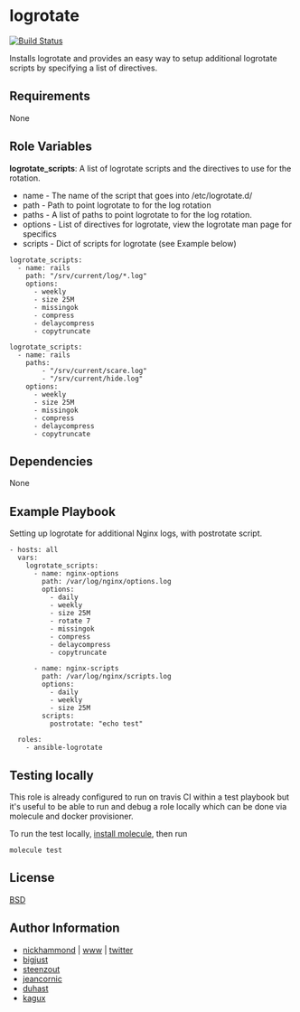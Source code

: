 # logrotate

[![Build Status](https://travis-ci.org/nickhammond/ansible-logrotate.svg?branch=master)](https://travis-ci.org/nickhammond/ansible-logrotate)

Installs logrotate and provides an easy way to setup additional logrotate scripts by
specifying a list of directives.

## Requirements

None

## Role Variables

**logrotate_scripts**: A list of logrotate scripts and the directives to use for the rotation.

* name - The name of the script that goes into /etc/logrotate.d/
* path - Path to point logrotate to for the log rotation
* paths - A list of paths to point logrotate to for the log rotation.
* options - List of directives for logrotate, view the logrotate man page for specifics
* scripts - Dict of scripts for logrotate (see Example below)

```
logrotate_scripts:
  - name: rails
    path: "/srv/current/log/*.log"
    options:
      - weekly
      - size 25M
      - missingok
      - compress
      - delaycompress
      - copytruncate
```

```
logrotate_scripts:
  - name: rails
    paths:
        - "/srv/current/scare.log"
        - "/srv/current/hide.log"
    options:
      - weekly
      - size 25M
      - missingok
      - compress
      - delaycompress
      - copytruncate
```

## Dependencies

None

## Example Playbook

Setting up logrotate for additional Nginx logs, with postrotate script.

```
- hosts: all
  vars:
    logrotate_scripts:
      - name: nginx-options
        path: /var/log/nginx/options.log
        options:
          - daily
          - weekly
          - size 25M
          - rotate 7
          - missingok
          - compress
          - delaycompress
          - copytruncate

      - name: nginx-scripts
        path: /var/log/nginx/scripts.log
        options:
          - daily
          - weekly
          - size 25M
        scripts:
          postrotate: "echo test"

  roles:
    - ansible-logrotate
```

## Testing locally

This role is already configured to run on travis CI within a test playbook but it's useful to be able to run and debug a role locally which can be done via molecule and docker provisioner.

To run the test locally, [install molecule](https://molecule.readthedocs.io/en/latest/installation.html), then run

```
molecule test
```

## License

[BSD](https://raw.githubusercontent.com/nickhammond/logrotate/master/LICENSE)

## Author Information

* [nickhammond](https://github.com/nickhammond) | [www](http://www.nickhammond.com) | [twitter](http://twitter.com/nickhammond)
* [bigjust](https://github.com/bigjust)
* [steenzout](https://github.com/steenzout)
* [jeancornic](https://github.com/jeancornic)
* [duhast](https://github.com/duhast)
* [kagux](https://github.com/kagux)
